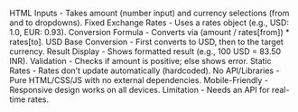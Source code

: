 HTML Inputs - Takes amount (number input) and currency selections (from and to dropdowns).
Fixed Exchange Rates - Uses a rates object (e.g., USD: 1.0, EUR: 0.93).
Conversion Formula - Converts via (amount / rates[from]) * rates[to].
USD Base Conversion - First converts to USD, then to the target currency.
Result Display - Shows formatted result (e.g., 100 USD = 83.50 INR).
Validation - Checks if amount is positive; else shows error.
Static Rates - Rates don’t update automatically (hardcoded).
No API/Libraries - Pure HTML/CSS/JS with no external dependencies.
Mobile-Friendly - Responsive design works on all devices.
Limitation - Needs an API for real-time rates.
